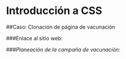 # Introducción a CSS

##Caso: Clonación de página de vacunación

###Enlace al sitio web:

###*Planeación de la campaña de vacunación*:

